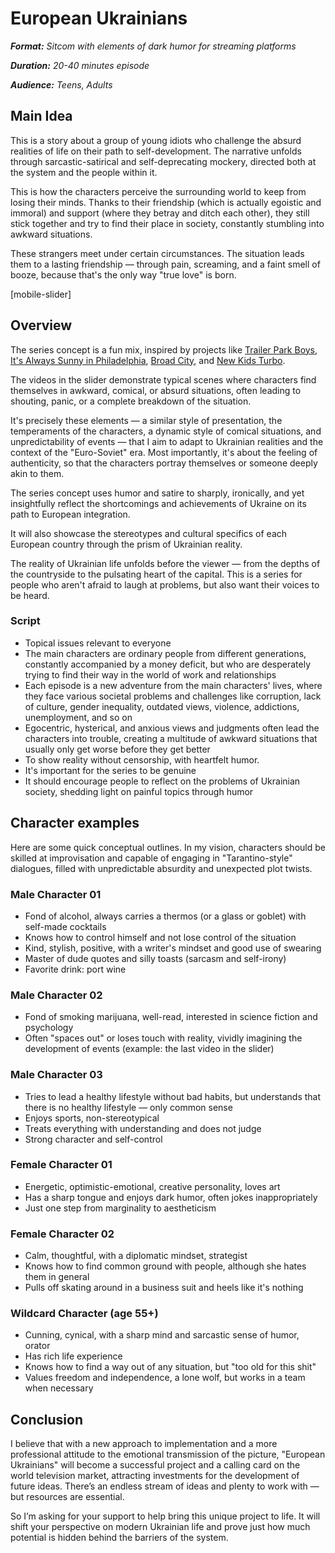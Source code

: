 # European Ukrainians

***Format:** Sitcom with elements of dark humor for streaming platforms*

***Duration:** 20-40 minutes episode*

***Audience:** Teens, Adults*

## Main Idea

This is a story about a group of young idiots who challenge the absurd realities of life on their path to self-development. The narrative unfolds through sarcastic-satirical and self-deprecating mockery, directed both at the system and the people within it.

This is how the characters perceive the surrounding world to keep from losing their minds. Thanks to their friendship (which is actually egoistic and immoral) and support (where they betray and ditch each other), they still stick together and try to find their place in society, constantly stumbling into awkward situations.

These strangers meet under certain circumstances. The situation leads them to a lasting friendship — through pain, screaming, and a faint smell of booze, because that's the only way "true love" is born.

[mobile-slider]

## Overview

The series concept is a fun mix, inspired by projects like [Trailer Park Boys](https://www.imdb.com/title/tt0290988/), [It's Always Sunny in Philadelphia](https://www.imdb.com/title/tt0472954/), [Broad City](https://www.imdb.com/title/tt2578560/), and [New Kids Turbo](https://www.imdb.com/title/tt1648112/).

The videos in the slider demonstrate typical scenes where characters find themselves in awkward, comical, or absurd situations, often leading to shouting, panic, or a complete breakdown of the situation.

It's precisely these elements — a similar style of presentation, the temperaments of the characters, a dynamic style of comical situations, and unpredictability of events — that I aim to adapt to Ukrainian realities and the context of the "Euro-Soviet" era. Most importantly, it's about the feeling of authenticity, so that the characters portray themselves or someone deeply akin to them.

The series concept uses humor and satire to sharply, ironically, and yet insightfully reflect the shortcomings and achievements of Ukraine on its path to European integration.

It will also showcase the stereotypes and cultural specifics of each European country through the prism of Ukrainian reality.

The reality of Ukrainian life unfolds before the viewer — from the depths of the countryside to the pulsating heart of the capital. This is a series for people who aren't afraid to laugh at problems, but also want their voices to be heard.

### Script

- Topical issues relevant to everyone
- The main characters are ordinary people from different generations, constantly accompanied by a money deficit, but who are desperately trying to find their way in the world of work and relationships
- Each episode is a new adventure from the main characters' lives, where they face various societal problems and challenges like corruption, lack of culture, gender inequality, outdated views, violence, addictions, unemployment, and so on
- Egocentric, hysterical, and anxious views and judgments often lead the characters into trouble, creating a multitude of awkward situations that usually only get worse before they get better
- To show reality without censorship, with heartfelt humor.
- It's important for the series to be genuine
- It should encourage people to reflect on the problems of Ukrainian society, shedding light on painful topics through humor

## Character examples

Here are some quick conceptual outlines. In my vision, characters should be skilled at improvisation and capable of engaging in "Tarantino-style" dialogues, filled with unpredictable absurdity and unexpected plot twists.

### Male Character 01

- Fond of alcohol, always carries a thermos (or a glass or goblet) with self-made cocktails
- Knows how to control himself and not lose control of the situation
- Kind, stylish, positive, with a writer's mindset and good use of swearing
- Master of dude quotes and silly toasts (sarcasm and self-irony)
- Favorite drink: port wine

### Male Character 02

- Fond of smoking marijuana, well-read, interested in science fiction and psychology
- Often "spaces out" or loses touch with reality, vividly imagining the development of events (example: the last video in the slider)

### Male Character 03

- Tries to lead a healthy lifestyle without bad habits, but understands that there is no healthy lifestyle — only common sense
- Enjoys sports, non-stereotypical
- Treats everything with understanding and does not judge
- Strong character and self-control

### Female Character 01

- Energetic, optimistic-emotional, creative personality, loves art
- Has a sharp tongue and enjoys dark humor, often jokes inappropriately
- Just one step from marginality to aestheticism

### Female Character 02

- Calm, thoughtful, with a diplomatic mindset, strategist
- Knows how to find common ground with people, although she hates them in general
- Pulls off skating around in a business suit and heels like it's nothing

### Wildcard Character (age 55+)

- Cunning, cynical, with a sharp mind and sarcastic sense of humor, orator
- Has rich life experience
- Knows how to find a way out of any situation, but "too old for this shit"
- Values freedom and independence, a lone wolf, but works in a team when necessary

## Conclusion

I believe that with a new approach to implementation and a more professional attitude to the emotional transmission of the picture, "European Ukrainians" will become a successful project and a calling card on the world television market, attracting investments for the development of future ideas. There’s an endless stream of ideas and plenty to work with — but resources are essential.

So I’m asking for your support to help bring this unique project to life. It will shift your perspective on modern Ukrainian life and prove just how much potential is hidden behind the barriers of the system.